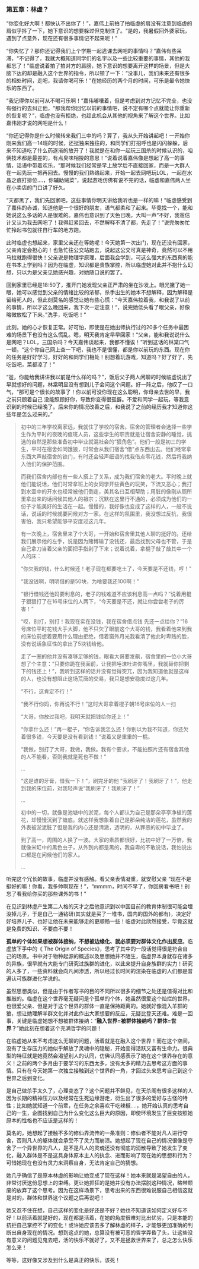 ### 第五章：林虚？

“你变化好大啊！都快认不出你了！”，嘉伟上前拍了拍临虚的肩没有注意到临虚的肩似乎抖了一下，她下意识的想要躲过但克制住了。“是的，我暑假回外婆家玩，遇到了点意外，现在还有很多事情记不起来呢！”

“你失忆了？那你还记得我们上个学期一起逃课去网吧的事情吗？”嘉伟有些呆滞，“不记得了，我就大概知道同学们的名字以及一些比较重要的事情，其他的我都忘了！”临虚说着拍了拍对方的肩膀，她下意识的想要离开这样的场景，但是大脑下达的却是融入这个世界的指令，所以顿了一下：“没事儿，我们未来还有很多的相处时间，走吧，我请你喝可乐！”在她经历的两个月的时间，可乐是最令她快乐的东西了。

“我记得你以前可从不喝可乐啊！”嘉伟嘟囔着，但是考虑到对方记忆不完全，也没有强行的去纠正他，“那我帮你回忆以前的事情吧，说不定有哪个点就能让你重新的恢复呢？”，临虚也没有拒绝，也趁此机会从其他的视角来了解这个世界。比如嘉伟刚才说的网吧是什么！

“你还记得你是什么时候转来我们三中的吗？算了，我从头开始讲起吧！一开始你刚来我们高一14班的时候，还挺独来独往的，和同学们打招呼也是闪闪躲躲，后来不知道吃了什么药逐渐的放开了！我就是在和你一起玩三国杀的时候认识的，咱俩技术都是最差的，有点臭味相投的意思！”说着说着嘉伟像是想起了高一的事情，话语中带着欢乐，“那时候我们经常是早上放学后不直接回家，而是一大群人在一起先玩一把再回去。慢慢的我们熟络起来，开始一起去网吧玩LOL，一起在水晶之痕打排位....，你辅助贼菜”，说起游戏仿佛有说不完的话，临虚和嘉伟两人坐在小卖店的门口讲了好久。

“天都黑了，我们先回家吧，这些事情你明天讲给我听也是一样的嘛！”临虚感受到了嘉伟的赤诚，知道他是一个很好的朋友，语气都柔和了起来。毕竟找一个，能和她说这么多话的人是很难的。嘉伟也意识到了天色已晚，大叫一声“不好，我爸估计又认为我去网吧了！我得赶紧回去，不然解释不清了都，先走了！”说完匆匆忙忙拎起书包就往自行车的地方跑。

此时临虚也想起来，家里父亲还在等她呢！今天她第一次出门，现在还没有回家，父亲肯定会担心的！也急忙往公交站跑去，说起这公交可真是神奇，竟然可以不用马拉就跑得很快！父亲说是物理学原理，后面我会学到，可这么强大的东西真的能在书本上学到吗？因为在临虚，知识都是贵族掌控，所以临虚她对此并不抱什么幻想，只以为是父亲见她感兴趣，对她随口说的罢了。

回到家里已经是18:50了，推开门她发现父亲正严肃的坐在沙发上。眼光撇了她一眼，她可以感觉到父亲的情绪比较的浓郁，杀手出生的她本不想解释，因为解释是留给死人的，但此刻莫名的感觉让她有些心慌：“今天嘉伟拉着我，和我说了以前的事情，所以才这么晚回来，我下次一定注意！“，说完她低头看了眼父亲，好像略微放松了下来。”洗手，吃饭吧！“

此刻，她的心才恢复正常。好可怕，即使是在她出师执行过的20多个任务中最困难的场景下也没有这么慌乱。嗯，明天我肯定早早回家！“父亲，能和我说说什么是网吧？LOL，三国杀吗？今天嘉伟谈起来，我都不懂诶！”听到这话的林棠口气一顿，“这个你自己网上查一下吧，我也不是很懂，都是你以前玩的东西。现在你的任务是好好学习，好好的和同学们相处！别想着玩游戏，知道吗？好了好了，先吃饭吧，菜都凉了！”

“爸，你能给我讲讲我以前是什么样的吗？”，饭后父子两人闲聊的时候临虚说出了早就想好的问题，林棠明显没有想到儿子会问这个问题。好一阵之后，他叹了一口气，“那可是个很长的故事了！你以前可没你现在这么聪明，你母亲去世的早，我之前只顾着自己 没能照顾好你，导致你变得很孤僻。不爱和同学一起玩，等我意识到的时候已经晚了。后来你的情况改善之后，和我说了之前的经历我才知道你这些年是怎么过来的。”

>初中的三年学校离家远，我就住了学校的宿舍。宿舍的管理者会选择一些学生作为平时的夜晚的值班人员，这些学生的职责就是让宿舍安静的睡觉，挑选的自然是那些准备初中毕业就混社会的“狠角色”。他们一般是初三的学生，平时在宿舍如同饿狼，时常会从我们宿舍“借”点东西出去。他们经常拿东西大声敲宿舍的铁门，有时还会轻声细语的找我借点零花钱，然后将我纳入他们的保护范围。
>
>而我们宿舍内部也有一些人搭上了关系，成为我们宿舍的老大。平时晚上就他们能说话，他们时常拿班上的女同学开些黄色的玩笑，下流又恶心；我打到水壶中的开水也经常被他们倒走，美其名曰互相帮助；用脏的像刚从厕所里拿出来的话问候其他人的祖宗；沉默在这里行不通的，必须成为他们的一份子才能美好的生活在一起。慢慢的，我好像也变成了这样的人，一般不说话，说话的时候就要问候对方一家。在这样的氛围里，我没想过反抗，我很害怕，我只希望能够平安度过这几年。
>
>有一次晚上，宿舍里来了个大哥，一开始和宿舍里其他人聊的挺好的。还给我们展示他的左手，说是因为赌博输了没钱还，最后找到父母也不管，于是自己拿刀当着父亲的面把手指剁了下来；说着说着，拿棍子敲了敲其中一个人的床：
>
>“你欠我的钱，什么时候还！老子现在都要吃土了，今天要是不还钱，哼！”
>
>“我没钱啊，明明借的是50块，为啥要我还100啊！”
>
>“银行借钱还他妈要利息的，老子的钱难道不应该利息高一点吗？”说着用棍子狠狠打了在16号床位的人两下，“今天要是不还，就让你尝尝老子的厉害！”
>
>“哎，别打，别打！我现在实在没钱，我在宿舍借点钱 先还一点给你？”16号床位平时花钱大手大脚，他不只欠了眼前这个大哥的钱，我看着他来到我的床位前想着要用什么理由拒绝，借着窗外月光我看清了他此时卑贱的脸，没有说话象征性的拿出了5块钱给他。
>
>走了一圈的他并没有凑够足够的钱，眼看大哥要发飙，宿舍里的一位小大哥想了个主意：“只要你跪在我面前，让我把唾沫吐进你嘴里，我就替你把剩下的钱还上！”，我听到这样的话并没有觉得突兀，因为我知道他就是这样的人，也没有想阻止这场荒唐的交易，我只是想安稳度过这几年。
>
>“不行，这肯定不行！”
>
>“我不行你妈，你再说不行！”这时大哥拿着棍子朝16号床位的人一扫
>
>“大哥，你放过我吧，我明天就把钱给你还上！”
>
>“你拿什么还！”再一棍子，“你告诉我怎么还！你别以为我不知道，你还欠着很多钱，今天要是没有看到钱！”说着又是重重的一棍。
>
>“我做，别打了大哥，我做，我做。我有个要求，不能拍照片还有宿舍其他的人不能看，否则我就是死也不做！”
>
>...
>
>“这是谁的牙膏，借我一下！”，刷完牙的他 ”我刷牙了！我刷牙了！“，他走到我的床位前，对我轻声说“我刷牙了！我刷牙了！”
>
>...
>
>初中的一切，就像是池塘中的淤泥，每个人都认为自己是那朵亭亭净植的莲花，却慢慢沉到了塘底。就这样我想象着自己是那朵纯洁的莲花，虽然我的外表被淤泥脏了但是我的内心还是清澈，透明的，从罪恶的初中毕业了。
>
>到了高一，周围的人换了一波。大家的素质都很好，比初中好了一万倍，我就像米缸中的黑色虫子，从外到内都是黑的，我自卑的不敢说话，我怕说出口都是在问候他们的家人。
>
>...

听完这个冗长的故事，临虚并没有感触。看父亲表情凝重，就安慰父亲 “现在不是挺好的嘛！你看，我多帅啊现在！”，“mmmm，时间不早了，你回房看书吧！别忘了看我给你买的那些课外的书！”

在见识到林虚产生第二人格的天才之后他意识到以中国目前的教育体制很可能会埋没掉儿子，于是自己一通钻研(其实就是买了一堆书，国内的国外的都有)，决定好好培养儿子、也好让他在未来能够走的更顺畅一些！临虚对此欣然接受，毕竟这就是免费的知识、不要白不要！

**孤单的个体如果想被群体接纳，不想被边缘化、就必须要对群体文化作出反应**。临虚放下手中的《 The Origin of Species》，思考了其中的一段话觉得很是符合自己的场景。书中对于物种起源的概述以及思想她并不陌生，临虚界本身就存在诸多的异族，很早就有大能专门研究过族群的进化，以此来提升自身族群的实力！研究的人多了，一些资料就会向凡间渗透，所以经过长时间的渲染在临虚的人们都是普遍认可族群进化学说的。

虽然思想类似，但是由于作者写书的目的不同所以很多的细节之处还是值得对比和推敲的。临虚在这个世界毫无疑问是个孤单的个体，她虽然很爱这个灿烂的世界，也很爱父亲、但是对于这个世界的群体一直是保持距离的。她就好像混入羊群的狼，想让她理解羊群文化并对此作出大家想要的反应，无疑比登天还难。难是一回事，关键是临虚她想不想被群体接纳：“**融入世界=被群体接纳吗？群体=世界？**”她此刻在想着这个充满哲学的问题！

在临虚她从来不考虑这么无聊的问题，活着就是在融入这个世界！而在这个空间，没有了生存压力的她似乎解放了灵魂中的隐秘，开始变得活跃又富有生命力。很典型的特征就是她竟然会渴望别人的认同，仿佛认同感表示了她在这个世界存在的意义！之前的两个多月由于要学习的东西太多，没有太多的精力去思考这方面的事情。只有在今天她第一次独立接触到这个世界的一角，才回过头来思考自己到这个世界之后到变化。

是自己做杀手太久了，心理变态了？这个问题并不鲜见，在天杀阁有很多这样的人因为长期的精神压力以及经常在生死边缘游走，衍生出了很多的爱好与古怪的特性；比如她就知道一个前辈，在任务之余喜欢干吃辣椒....，她开始认真的思考自己的一生，企图找到自己为什么变化这么巨大的原因，即使环境发生了巨变按照她原本的性格也不应该是这样的！

莫名的，她想起了接触不多的修仙界流传的一条准则：修仙者不能对凡人进行夺舍，否则凡人的躯体就会承受不了灵力而崩溃。她想起了现在自己的情况很像是夺舍了一个异世界的凡人，是不是凡人的灵魂还没有彻底的消散导致了她发生了变化，融入群体是不是这具身体原本主人的执念、进而影响了现在她的思想和行为？可惜她现在也没有灵力来洞察自身，无法肯定自己的猜想。

她几乎确信了是原本林虚的影响让她变成了现在这样！她本来就是渴望自由的人，非常讨厌这份思想上的束缚。更让她抓狂的是她并没有办法摆脱这种情况，略带颓废的放弃了这个思考。因为在这样场景下，思考出来的东西很难说服自己相信这就是对的，群体和世界这个议题之后再说吧！

她又忍不住在想，自己这样的变化是好还是不好？她也不知道该如何定义好与不好！以前活着就是好的，现在都是活着，在她的角度很难对比出优劣，只是本能的抗拒自己掌控不了的变化！或许她应该去多了解林虚的样子，才能够更加准确的判断出自身现在的情况。想到这点的她，总算没有被可恶的哲学弄昏了头，让这些没有意义的问题见鬼去吧，活的快乐不就好了，又不是拯救世界来了，总之怎么快乐怎么来！

等等，这好像又涉及到什么是真正的快乐，该死！
